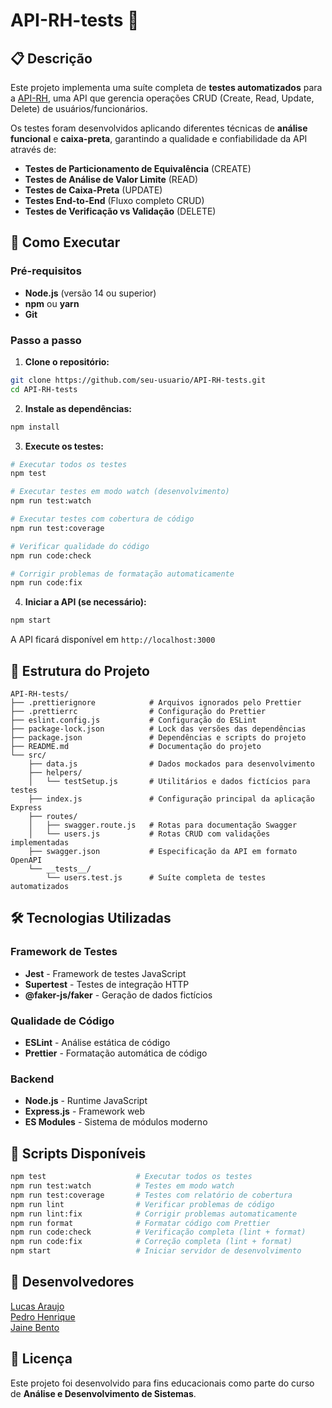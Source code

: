 # API-RH-tests 🧪

## 📋 Descrição

Este projeto implementa uma suíte completa de **testes automatizados** para a [API-RH](https://github.com/lal28/API-RH), uma API que gerencia operações CRUD (Create, Read, Update, Delete) de usuários/funcionários.

Os testes foram desenvolvidos aplicando diferentes técnicas de **análise funcional** e **caixa-preta**, garantindo a qualidade e confiabilidade da API através de:

- **Testes de Particionamento de Equivalência** (CREATE)
- **Testes de Análise de Valor Limite** (READ)  
- **Testes de Caixa-Preta** (UPDATE)
- **Testes End-to-End** (Fluxo completo CRUD)
- **Testes de Verificação vs Validação** (DELETE)

## 🚀 Como Executar

### Pré-requisitos
- **Node.js** (versão 14 ou superior)
- **npm** ou **yarn**
- **Git**

### Passo a passo

1. **Clone o repositório:**
```bash
git clone https://github.com/seu-usuario/API-RH-tests.git
cd API-RH-tests
```

2. **Instale as dependências:**
```bash
npm install
```

3. **Execute os testes:**
```bash
# Executar todos os testes
npm test

# Executar testes em modo watch (desenvolvimento)
npm run test:watch

# Executar testes com cobertura de código
npm run test:coverage

# Verificar qualidade do código
npm run code:check

# Corrigir problemas de formatação automaticamente
npm run code:fix
```

4. **Iniciar a API (se necessário):**
```bash
npm start
```

A API ficará disponível em `http://localhost:3000`

## 📁 Estrutura do Projeto

```
API-RH-tests/
├── .prettierignore            # Arquivos ignorados pelo Prettier
├── .prettierrc                # Configuração do Prettier
├── eslint.config.js           # Configuração do ESLint
├── package-lock.json          # Lock das versões das dependências
├── package.json               # Dependências e scripts do projeto
├── README.md                  # Documentação do projeto
└── src/
    ├── data.js                # Dados mockados para desenvolvimento
    ├── helpers/
    │   └── testSetup.js       # Utilitários e dados fictícios para testes
    ├── index.js               # Configuração principal da aplicação Express
    ├── routes/
    │   ├── swagger.route.js   # Rotas para documentação Swagger
    │   └── users.js           # Rotas CRUD com validações implementadas
    ├── swagger.json           # Especificação da API em formato OpenAPI
    └── __tests__/
        └── users.test.js      # Suíte completa de testes automatizados
```


## 🛠️ Tecnologias Utilizadas

### **Framework de Testes**
- **Jest** - Framework de testes JavaScript
- **Supertest** - Testes de integração HTTP
- **@faker-js/faker** - Geração de dados fictícios

### **Qualidade de Código**
- **ESLint** - Análise estática de código
- **Prettier** - Formatação automática de código

### **Backend**
- **Node.js** - Runtime JavaScript
- **Express.js** - Framework web
- **ES Modules** - Sistema de módulos moderno




## 🔧 Scripts Disponíveis

```bash
npm test                    # Executar todos os testes
npm run test:watch          # Testes em modo watch
npm run test:coverage       # Testes com relatório de cobertura
npm run lint                # Verificar problemas de código
npm run lint:fix            # Corrigir problemas automaticamente  
npm run format              # Formatar código com Prettier
npm run code:check          # Verificação completa (lint + format)
npm run code:fix            # Correção completa (lint + format)
npm start                   # Iniciar servidor de desenvolvimento
```

## 👥 Desenvolvedores

[Lucas Araujo](https://github.com/lal28)<br>
[Pedro Henrique](https://github.com/Pedro9185)<br>
[Jaine Bento](https://github.com/jaibento)<br>

## 📝 Licença

Este projeto foi desenvolvido para fins educacionais como parte do curso de **Análise e Desenvolvimento de Sistemas**.

